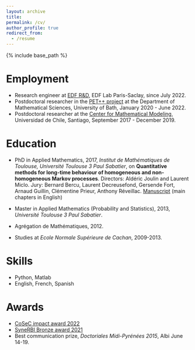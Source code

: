 ```yaml
---
layout: archive
title: 
permalink: /cv/
author_profile: true
redirect_from:
  - /resume
---
```


{% include base_path %}

Employment
======
* Research engineer at [EDF R&D](https://www.edf.fr/en/the-edf-group/inventing-the-future-of-energy/r-d-global-expertise/), EDF Lab Paris-Saclay, since July 2022.
* Postdoctoral researcher in the [PET++ project](https://petpp.github.io) at the Department of Mathematical Sciences, University of Bath, January 2020 - June 2022.
* Postdoctoral researcher at the [Center for Mathematical Modeling](http://www.cmm.uchile.cl/), Universidad de Chile, Santiago, September 2017 - December 2019.

Education
======
* PhD in Applied Mathematics, 2017, *Institut de Mathématiques de Toulouse, Université Toulouse 3 Paul Sabatier*, on **Quantitative methods for long-time behaviour of homogeneous and non-homogeneous Markov processes**. Directors: Aldéric Joulin and Laurent Miclo. Jury: Bernard Bercu, Laurent Decreusefond, Gersende Fort, Arnaud Guillin, Clémentine Prieur, Anthony Réveillac.
[Manuscript](http://thesesups.ups-tlse.fr/3649/ "Manuscript") (main chapters in English)

* Master in Applied Mathematics (Probability and Statistics), 2013, *Université Toulouse 3 Paul Sabatier*.
* Agrégation de Mathématiques, 2012.
* Studies at *Ecole Normale Supérieure de Cachan*, 2009-2013.

Skills
======
* Python, Matlab
* English, French, Spanish

Awards
======
* [CoSeC impact award 2022](https://www.scd.stfc.ac.uk/Pages/CoSeC_news_CIA2022_winners.aspx)
* [SyneRBI Bronze award 2021](https://www.ccppetmr.ac.uk/node/285)
* Best communication prize, *Doctoriales Midi-Pyrénées 2015*, Albi June 14-19.
